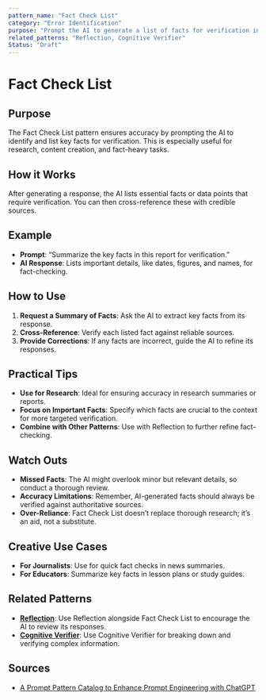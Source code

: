 ```yaml
---
pattern_name: "Fact Check List"
category: "Error Identification"
purpose: "Prompt the AI to generate a list of facts for verification in AI responses."
related_patterns: "Reflection, Cognitive Verifier"
Status: "Draft"
---
```


# Fact Check List

## Purpose
The Fact Check List pattern ensures accuracy by prompting the AI to identify and list key facts for verification. This is especially useful for research, content creation, and fact-heavy tasks.

## How it Works
After generating a response, the AI lists essential facts or data points that require verification. You can then cross-reference these with credible sources.

## Example
- **Prompt**: “Summarize the key facts in this report for verification.”
- **AI Response**: Lists important details, like dates, figures, and names, for fact-checking.

## How to Use
1. **Request a Summary of Facts**: Ask the AI to extract key facts from its response.
2. **Cross-Reference**: Verify each listed fact against reliable sources.
3. **Provide Corrections**: If any facts are incorrect, guide the AI to refine its responses.

## Practical Tips
- **Use for Research**: Ideal for ensuring accuracy in research summaries or reports.
- **Focus on Important Facts**: Specify which facts are crucial to the context for more targeted verification.
- **Combine with Other Patterns**: Use with Reflection to further refine fact-checking.

## Watch Outs
- **Missed Facts**: The AI might overlook minor but relevant details, so conduct a thorough review.
- **Accuracy Limitations**: Remember, AI-generated facts should always be verified against authoritative sources.
- **Over-Reliance**: Fact Check List doesn’t replace thorough research; it’s an aid, not a substitute.

## Creative Use Cases
- **For Journalists**: Use for quick fact checks in news summaries.
- **For Educators**: Summarize key facts in lesson plans or study guides.

## Related Patterns
- **[Reflection](reflection.md)**: Use Reflection alongside Fact Check List to encourage the AI to review its responses.
- **[Cognitive Verifier](cognitive-verifier.md)**: Use Cognitive Verifier for breaking down and verifying complex information.

## Sources
- [A Prompt Pattern Catalog to Enhance Prompt Engineering with ChatGPT](https://arxiv.org/pdf/2302.11382)